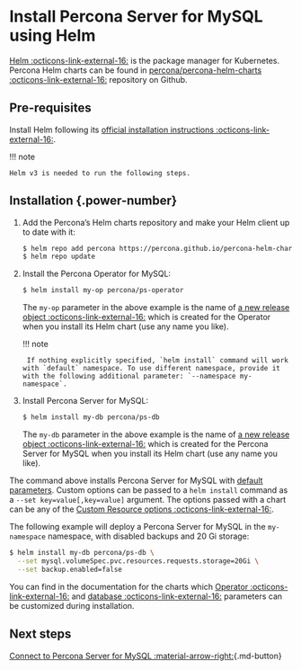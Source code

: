 # Install Percona Server for MySQL using Helm

[Helm :octicons-link-external-16:](https://github.com/helm/helm) is the package manager for Kubernetes. Percona Helm charts can be found in [percona/percona-helm-charts :octicons-link-external-16:](https://github.com/percona/percona-helm-charts) repository on Github.

## Pre-requisites

Install Helm following its [official installation instructions :octicons-link-external-16:](https://docs.helm.sh/using_helm/#installing-helm).

!!! note

    Helm v3 is needed to run the following steps.

## Installation {.power-number}

1. Add the Percona’s Helm charts repository and make your Helm client up to
    date with it:

    ```{.bash data-prompt="$"}
    $ helm repo add percona https://percona.github.io/percona-helm-charts/
    $ helm repo update
    ```

2. Install the Percona Operator for MySQL:

    ```{.bash data-prompt="$"}
    $ helm install my-op percona/ps-operator
    ```

    The `my-op` parameter in the above example is the name of [a new release object :octicons-link-external-16:](https://helm.sh/docs/intro/using_helm/#three-big-concepts)
    which is created for the Operator when you install its Helm chart (use any
    name you like).

    !!! note

        If nothing explicitly specified, `helm install` command will work with `default` namespace. To use different namespace, provide it with the following additional parameter: `--namespace my-namespace`.

3. Install Percona Server for MySQL:

    ```{.bash data-prompt="$"}
    $ helm install my-db percona/ps-db
    ```

    The `my-db` parameter in the above example is the name of [a new release object :octicons-link-external-16:](https://helm.sh/docs/intro/using_helm/#three-big-concepts) which is created for the Percona Server for MySQL when you install its Helm chart (use any name you like).

The command above installs Percona Server for MySQL with [default parameters](operator.md). Custom options can be passed to a `helm install` command as a `--set key=value[,key=value]` argument. The options passed with a chart can be any of the [Custom Resource options :octicons-link-external-16:](https://github.com/percona/percona-helm-charts/tree/main/charts/ps-db#installing-the-chart).

The following example will deploy a Percona Server for MySQL in the `my-namespace` namespace, with disabled backups and 20 Gi storage:

```{.bash data-prompt="$"}
$ helm install my-db percona/ps-db \
  --set mysql.volumeSpec.pvc.resources.requests.storage=20Gi \
  --set backup.enabled=false
```

You can find in the documentation for the charts which [Operator :octicons-link-external-16:](https://github.com/percona/percona-helm-charts/tree/main/charts/ps-operator#installing-the-chart) and [database :octicons-link-external-16:](https://github.com/percona/percona-helm-charts/tree/main/charts/ps-db#installing-the-chart) parameters can be customized during installation.

## Next steps

[Connect to Percona Server for MySQL :material-arrow-right:](connect.md){.md-button}
